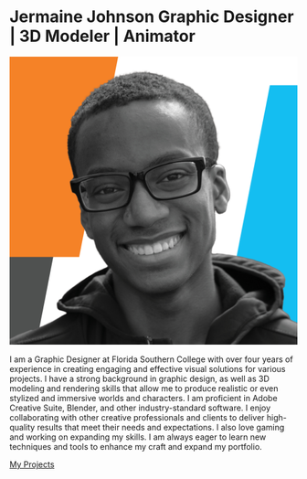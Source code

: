 
<h1>
Jermaine Johnson
Graphic Designer | 3D Modeler | Animator
</h1>

![](Professional_Icon.jpg)

<p>
I am a Graphic Designer at Florida Southern College with over four years of experience in creating engaging and effective visual solutions for various projects. I have a strong background in graphic design, as well as 3D modeling and rendering skills that allow me to produce realistic or even stylized and immersive worlds and characters. I am proficient in Adobe Creative Suite, Blender, and other industry-standard software. I enjoy collaborating with other creative professionals and clients to deliver high-quality results that meet their needs and expectations. I also love gaming and working on expanding my skills. I am always eager to learn new techniques and tools to enhance my craft and expand my portfolio.
</p>




[My Projects](./projects.md) 

